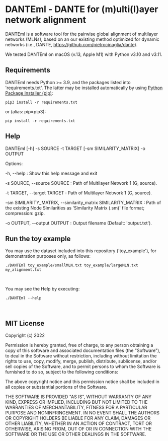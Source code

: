 # DANTEml - DANTE for (m)ulti(l)ayer network alignment
DANTEml is a software tool for the pairwise global alignment of multilayer networks (MLNs), based on an our existing method optimized for dynamic networks (i.e., DANTE, https://github.com/pietrocinaglia/dante).

We tested DANTEml on macOS (v.13, Apple M1) with Python v3.10 and v3.11.


## Requirements
DANTEml needs Python >= 3.9, and the packages listed into 'requirements.txt'. The latter may be installed automatically by using [Python Package Installer (pip)](https://pip.pypa.io/en/stable/):

```
pip3 install -r requirements.txt
```

or (alias: pip=pip3):

```
pip install -r requirements.txt
```


## Help

DANTEml [-h] -s SOURCE -t TARGET [-sm SIMILARITY_MATRIX] -o OUTPUT

Options:

  -h, --help : Show this help message and exit

  -s SOURCE, --source SOURCE : Path of Multilayer Network 1 (G, source).

  -t TARGET, --target TARGET : Path of Multilayer Network 1 (G, source).

  -sm SIMILARITY_MATRIX, --similarity_matrix SIMILARITY_MATRIX : Path of the existing Node Similarities as 'Similarity Matrix (.sm)' file format; compression: gzip.

  -o OUTPUT, --output OUTPUT : Output filename (Default: 'output.txt').


## Run the toy example
You may use the dataset included into this repository ('toy_example'), for demonstration purposes only, as follows:
```
./DANTEml toy_example/smallMLN.txt toy_example/largeMLN.txt my_alignment.txt
```

<br />

You may see the Help by executing:

```
./DANTEml --help
```

<br />

## MIT License

Copyright (c) 2022

Permission is hereby granted, free of charge, to any person obtaining a copy
of this software and associated documentation files (the "Software"), to deal
in the Software without restriction, including without limitation the rights
to use, copy, modify, merge, publish, distribute, sublicense, and/or sell
copies of the Software, and to permit persons to whom the Software is
furnished to do so, subject to the following conditions:

The above copyright notice and this permission notice shall be included in all
copies or substantial portions of the Software.

THE SOFTWARE IS PROVIDED "AS IS", WITHOUT WARRANTY OF ANY KIND, EXPRESS OR
IMPLIED, INCLUDING BUT NOT LIMITED TO THE WARRANTIES OF MERCHANTABILITY,
FITNESS FOR A PARTICULAR PURPOSE AND NONINFRINGEMENT. IN NO EVENT SHALL THE
AUTHORS OR COPYRIGHT HOLDERS BE LIABLE FOR ANY CLAIM, DAMAGES OR OTHER
LIABILITY, WHETHER IN AN ACTION OF CONTRACT, TORT OR OTHERWISE, ARISING FROM,
OUT OF OR IN CONNECTION WITH THE SOFTWARE OR THE USE OR OTHER DEALINGS IN THE
SOFTWARE.